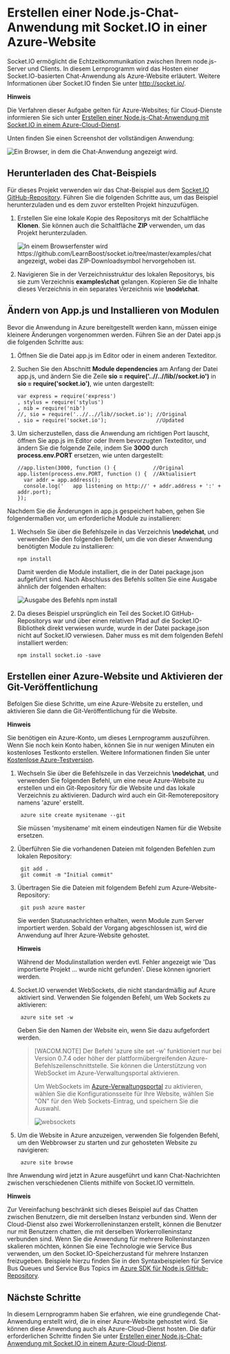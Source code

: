 <properties linkid="dev-nodejs-website-with-socketio" urlDisplayName="Website Using Socket.IO" pageTitle="Node.js Website using Socket.io - Azure tutorial" metaKeywords="Azure Node.js socket.io tutorial, Azure Node.js socket.io, Azure Node.js tutorial" description="A tutorial that demonstrates using socket.io in a node.js website hosted on Azure." metaCanonical="" services="web-sites" documentationCenter="Node.js" title="Build a Node.js Chat Application with Socket.IO on an Azure Web Site" authors="larryfr" solutions="" videoId="" scriptId="" manager="paulettm" editor="mollybos" />

Erstellen einer Node.js-Chat-Anwendung mit Socket.IO in einer Azure-Website
===========================================================================

Socket.IO ermöglicht die Echtzeitkommunikation zwischen Ihrem node.js-Server und Clients. In diesem Lernprogramm wird das Hosten einer Socket.IO-basierten Chat-Anwendung als Azure-Website erläutert. Weitere Informationen über Socket.IO finden Sie unter <http://socket.io/>.

**Hinweis**

Die Verfahren dieser Aufgabe gelten für Azure-Websites; für Cloud-Dienste informieren Sie sich unter [Erstellen einer Node.js-Chat-Anwendung mit Socket.IO in einem Azure-Cloud-Dienst](http://www.windowsazure.com/en-us/develop/nodejs/tutorials/app-using-socketio/).

Unten finden Sie einen Screenshot der vollständigen Anwendung:

![Ein Browser, in dem die Chat-Anwendung angezeigt wird.](./media/web-sites-nodejs-chat-app-socketio/websitesocketcomplete.png)

Herunterladen des Chat-Beispiels
--------------------------------

Für dieses Projekt verwenden wir das Chat-Beispiel aus dem [Socket.IO GitHub-Repository](https://github.com/LearnBoost/socket.io/tree/0.9.14). Führen Sie die folgenden Schritte aus, um das Beispiel herunterzuladen und es dem zuvor erstellten Projekt hinzuzufügen.

1.  Erstellen Sie eine lokale Kopie des Repositorys mit der Schaltfläche **Klonen**. Sie können auch die Schaltfläche **ZIP** verwenden, um das Projekt herunterzuladen.

    ![In einem Browserfenster wird https://github.com/LearnBoost/socket.io/tree/master/examples/chat angezeigt, wobei das ZIP-Downloadsymbol hervorgehoben ist.](./media/web-sites-nodejs-chat-app-socketio/socketio-2.png)

2.  Navigieren Sie in der Verzeichnisstruktur des lokalen Repositorys, bis sie zum Verzeichnis **examples\\chat** gelangen. Kopieren Sie die Inhalte dieses Verzeichnis in ein separates Verzeichnis wie **\\node\\chat**.

Ändern von App.js und Installieren von Modulen
----------------------------------------------

Bevor die Anwendung in Azure bereitgestellt werden kann, müssen einige kleinere Änderungen vorgenommen werden. Führen Sie an der Datei app.js die folgenden Schritte aus:

1.  Öffnen Sie die Datei app.js im Editor oder in einem anderen Texteditor.

2.  Suchen Sie den Abschnitt **Module dependencies** am Anfang der Datei app.js, und ändern Sie die Zeile **sio = require('..//..//lib//socket.io')** in **sio = require('socket.io')**, wie unten dargestellt:

		var express = require('express')
  		, stylus = require('stylus')
  		, nib = require('nib')
		//, sio = require('..//..//lib//socket.io'); //Original
  		, sio = require('socket.io');                //Updated

3.  Um sicherzustellen, dass die Anwendung am richtigen Port lauscht, öffnen Sie app.js im Editor oder Ihrem bevorzugten Texteditor, und ändern Sie die folgende Zeile, indem Sie **3000** durch **process.env.PORT** ersetzen, wie unten dargestellt:

        //app.listen(3000, function () {            //Original
        app.listen(process.env.PORT, function () {  //Aktualisiert
          var addr = app.address();
          console.log('   app listening on http://' + addr.address + ':' + addr.port);
        });

Nachdem Sie die Änderungen in app.js gespeichert haben, gehen Sie folgendermaßen vor, um erforderliche Module zu installieren:

1.  Wechseln Sie über die Befehlszeile in das Verzeichnis **\\node\\chat**, und verwenden Sie den folgenden Befehl, um die von dieser Anwendung benötigten Module zu installieren:

        npm install

    Damit werden die Module installiert, die in der Datei package.json aufgeführt sind. Nach Abschluss des Befehls sollten Sie eine Ausgabe ähnlich der folgenden erhalten:

    ![Ausgabe des Befehls npm install](./media/web-sites-nodejs-chat-app-socketio/socketio-7.png)

2.  Da dieses Beispiel ursprünglich ein Teil des Socket.IO GitHub-Repositorys war und über einen relativen Pfad auf die Socket.IO-Bibliothek direkt verwiesen wurde, wurde in der Datei package.json nicht auf Socket.IO verwiesen. Daher muss es mit dem folgenden Befehl installiert werden:

        npm install socket.io -save

Erstellen einer Azure-Website und Aktivieren der Git-Veröffentlichung
---------------------------------------------------------------------

Befolgen Sie diese Schritte, um eine Azure-Website zu erstellen, und aktivieren Sie dann die Git-Veröffentlichung für die Website.

**Hinweis**

Sie benötigen ein Azure-Konto, um dieses Lernprogramm auszuführen. Wenn Sie noch kein Konto haben, können Sie in nur wenigen Minuten ein kostenloses Testkonto erstellen. Weitere Informationen finden Sie unter [Kostenlose Azure-Testversion](http://www.windowsazure.com/en-us/pricing/free-trial/?WT.mc_id=A7171371E).

1.  Wechseln Sie über die Befehlszeile in das Verzeichnis **\\node\\chat**, und verwenden Sie folgenden Befehl, um eine neue Azure-Website zu erstellen und ein Git-Repository für die Website und das lokale Verzeichnis zu aktivieren. Dadurch wird auch ein Git-Remoterepository namens 'azure' erstellt.

         azure site create mysitename --git

    Sie müssen 'mysitename' mit einem eindeutigen Namen für die Website ersetzen.

2.  Überführen Sie die vorhandenen Dateien mit folgenden Befehlen zum lokalen Repository:

         git add .
         git commit -m "Initial commit"

3.  Übertragen Sie die Dateien mit folgendem Befehl zum Azure-Website-Repository:

         git push azure master

    Sie werden Statusnachrichten erhalten, wenn Module zum Server importiert werden. Sobald der Vorgang abgeschlossen ist, wird die Anwendung auf Ihrer Azure-Website gehostet.



    <b>Hinweis</b>
    <p>Während der Modulinstallation werden evtl. Fehler angezeigt wie 'Das importierte Projekt ... wurde nicht gefunden'. Diese können ignoriert werden.</p>
    </div>

1.  Socket.IO verwendet WebSockets, die nicht standardmäßig auf Azure aktiviert sind. Verwenden Sie folgenden Befehl, um Web Sockets zu aktivieren:

         azure site set -w

    Geben Sie den Namen der Website ein, wenn Sie dazu aufgefordert werden.

    > [WACOM.NOTE] Der Befehl 'azure site set -w' funktioniert nur bei Version 0.7.4 oder höher der plattformübergreifenden Azure-Befehlszeilenschnittstelle. Sie können die Unterstützung von WebSocket im Azure-Verwaltungsportal aktivieren.
    >
    > Um WebSockets im [Azure-Verwaltungsportal](https://manage.windowsazure.com) zu aktivieren, wählen Sie die Konfigurationsseite für Ihre Website, wählen Sie "ON" für den Web Sockets-Eintrag, und speichern Sie die Auswahl.
    >
    > ![websockets](./media/web-sites-nodejs-chat-app-socketio/websockets.png)

2.  Um die Website in Azure anzuzeigen, verwenden Sie folgenden Befehl, um den Webbrowser zu starten und zur gehosteten Website zu navigieren:

         azure site browse

Ihre Anwendung wird jetzt in Azure ausgeführt und kann Chat-Nachrichten zwischen verschiedenen Clients mithilfe von Socket.IO vermitteln.

**Hinweis**

Zur Vereinfachung beschränkt sich dieses Beispiel auf das Chatten zwischen Benutzern, die mit derselben Instanz verbunden sind. Wenn der Cloud-Dienst also zwei Workerrolleninstanzen erstellt, können die Benutzer nur mit Benutzern chatten, die mit derselben Workerrolleninstanz verbunden sind. Wenn Sie die Anwendung für mehrere Rolleninstanzen skalieren möchten, können Sie eine Technologie wie Service Bus verwenden, um den Socket.IO-Speicherzustand für mehrere Instanzen freizugeben. Beispiele hierzu finden Sie in den Syntaxbeispielen für Service Bus Queues und Service Bus Topics im [Azure SDK für Node.js GitHub-Repository](https://github.com/WindowsAzure/azure-sdk-for-node).

Nächste Schritte
----------------

In diesem Lernprogramm haben Sie erfahren, wie eine grundlegende Chat-Anwendung erstellt wird, die in einer Azure-Website gehostet wird. Sie können diese Anwendung auch als Azure-Cloud-Dienst hosten. Die dafür erforderlichen Schritte finden Sie unter [Erstellen einer Node.js-Chat-Anwendung mit Socket.IO in einem Azure-Cloud-Dienst](/en-us/develop/nodejs/tutorials/app-using-socketio/).

